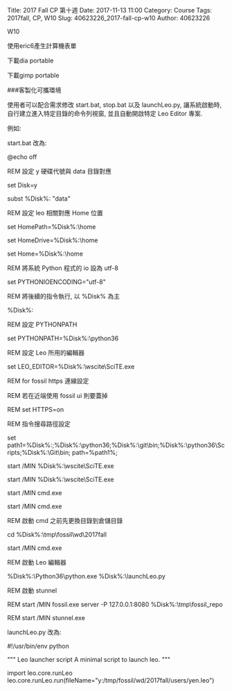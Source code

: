Title: 2017 Fall CP 第十週
Date: 2017-11-13 11:00
Category: Course
Tags: 2017fall, CP, W10
Slug: 40623226_2017-fall-cp-w10
Author: 40623226

W10

<!-- PELICAN_END_SUMMARY -->

使用eric6產生計算機表單

下載dia portable

下載gimp portable

###客製化可攜環境

使用者可以配合需求修改 start.bat, stop.bat 以及 launchLeo.py, 讓系統啟動時, 自行建立進入特定目錄的命令列視窗, 並且自動開啟特定 Leo Editor 專案.

例如:

start.bat 改為:

@echo off

REM 設定 y 硬碟代號與 data 目錄對應

set Disk=y

subst %Disk%: "data"

REM 設定 leo 相關對應 Home 位置

set HomePath=%Disk%:\home

set HomeDrive=%Disk%:\home

set Home=%Disk%:\home

REM 將系統 Python 程式的 io 設為 utf-8

set PYTHONIOENCODING="utf-8"

REM 將後續的指令執行, 以 %Disk% 為主

%Disk%:

REM 設定 PYTHONPATH

set PYTHONPATH=%Disk%:\python36

REM 設定 Leo 所用的編輯器

set LEO_EDITOR=%Disk%:\wscite\SciTE.exe

REM for fossil https 連線設定

REM 若在近端使用 fossil ui 則要蓋掉

REM set HTTPS=on

REM 指令搜尋路徑設定

set path1=%Disk%:;%Disk%:\python36;%Disk%:\git\bin;%Disk%:\python36\Scripts;%Disk%:\Git\bin;
path=%path1%;

start /MIN %Disk%:\wscite\SciTE.exe

start /MIN %Disk%:\wscite\SciTE.exe

start /MIN cmd.exe

start /MIN cmd.exe

REM 啟動 cmd 之前先更換目錄到倉儲目錄

cd %Disk%:\tmp\fossil\wd\2017fall

start /MIN cmd.exe

REM 啟動 Leo 編輯器

%Disk%:\Python36\python.exe %Disk%:\launchLeo.py

REM 啟動 stunnel

REM start /MIN fossil.exe server -P 127.0.0.1:8080 %Disk%:\tmp\fossil_repo

REM start /MIN stunnel.exe

launchLeo.py 改為:

#!/usr/bin/env python

""" Leo launcher script
A minimal script to launch leo.
"""

import leo.core.runLeo
leo.core.runLeo.run(fileName="y:/tmp/fossil/wd/2017fall/users/yen.leo")
